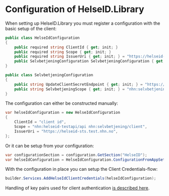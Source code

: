 # Configuration of HelseID.Library
When setting up HelseID.Library you must register a configuration with the basic setup of the client:

```csharp
public class HelseIdConfiguration
{
    public required string ClientId { get; init; }
    public required string Scope { get; init; }
    public required string IssuerUri { get; init; } = "https://helseid-sts.nhn.no";
    public SelvbetjeningConfiguration SelvbetjeningConfiguration { get; set; } = new(); 
}

public class SelvbetjeningConfiguration
{
    public string UpdateClientSecretEndpoint { get; init; } = "https://api.selvbetjening.nhn.no/v1/client-secret";
    public string SelvbetjeningScope { get; init; } = "nhn:selvbetjening/client";
}

```

The configuration can either be constructed manually:

```csharp
var helseIdConfiguration = new HelseIdConfiguration
{
    ClientId = "client id",
    Scope = "nhn:helseid-testapi/api nhn:selvbetjening/client",
    IssuerUri = "https://helseid-sts.test.nhn.no",
};
```

Or it can be setup from your configuration:

```csharp
var configurationSection = configuration.GetSection("HelseID");
var helseIdConfiguration = HelseIdConfiguration.ConfigurationFromAppSettings(configurationSection);
```

With the configuration in place you can setup the Client Credentials-flow:


```csharp
builder.Services.AddHelseIdClientCredentials(helseIdConfiguration);
```

Handling of key pairs used for client authentication [is described here](secrets.md).